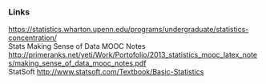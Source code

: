 ### Links
https://statistics.wharton.upenn.edu/programs/undergraduate/statistics-concentration/  <br/>
Stats Making Sense of Data MOOC Notes http://primeranks.net/yeti/Work/Portofolio/2013_statistics_mooc_latex_notes/making_sense_of_data_mooc_notes.pdf  <br/>
StatSoft http://www.statsoft.com/Textbook/Basic-Statistics  <br/>
